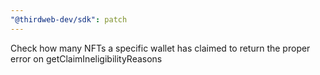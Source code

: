 ```yaml
---
"@thirdweb-dev/sdk": patch
---
```


Check how many NFTs a specific wallet has claimed to return the proper error on getClaimIneligibilityReasons
